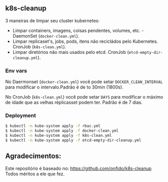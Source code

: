 ## k8s-cleanup

3 maneiras de limpar seu cluster kubernetes:

* Limpar containers, imagens, coisas pendentes, volumes, etc. -  DaemonSet (`docker-clean.yml`).
* Limpar replicaset's, jobs, pods, itens não recicládos pelo Kubernetes. CronJob (`k8s-clean.yml`).
* Limpar diretórios não mais usados pelo etcd. CronJob (`etcd-empty-dir-cleanup.yml`).


### Env vars
No Daermonset (`docker-clean.yml`) você pode setar  `DOCKER_CLEAN_INTERVAL` para modificar o intervalo.Padrão é de to 30min (1800s).

No CronJob (`k8s-clean.yml`) você pode setar  `DAYS` para modificar o máximo de idade que as velhas réplicasset podem ter. Padrão é de 7 dias.

### Deployment

```sh
$ kubectl -n kube-system apply -f rbac.yml
$ kubectl -n kube-system apply -f docker-clean.yml
$ kubectl -n kube-system apply -f k8s-clean.yml
$ kubectl -n kube-system apply -f etcd-empty-dir-cleanup.yml
```


## Agradecimentos:


Este repositório é baseado no:
https://github.com/onfido/k8s-cleanup  
Todos méritos a ele que fez. 
